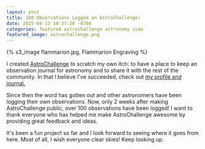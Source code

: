 ```yaml
---
layout: post
title: 100 Observations Logged on AstroChallenge!
date: 2015-04-13 10:37:28 -0700
categories: featured astrochallenge astronomy code
featured_image: astrochallenge.png
---
```


{% s3_image flammarion.jpg, Flammarion Engraving %}

I created [AstroChallenge](http://astrochallenge.com) to scratch my own itch: to have a place to keep an observation journal for astronomy and to share it with the rest of the community. In that I believe I've succeeded, check out [my profile and journal.](http://astrochallenge.com/accounts/profile/Austin/)

Since then the word has gotten out and other astronomers have been logging their own observations. Now, only 2 weeks after making AstroChallenge public, over 100 observations have been logged! I want to thank everyone who has helped me make AstroChallenge awesome by providing great feedback and ideas.

It's been a fun project so far and I look forward to seeing where it goes from here. Most of all, I wish everyone clear skies! Keep looking up.
